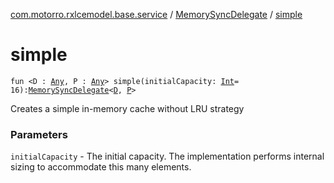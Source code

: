 [com.motorro.rxlcemodel.base.service](../index.md) / [MemorySyncDelegate](index.md) / [simple](./simple.md)

# simple

`fun <D : `[`Any`](https://kotlinlang.org/api/latest/jvm/stdlib/kotlin/-any/index.html)`, P : `[`Any`](https://kotlinlang.org/api/latest/jvm/stdlib/kotlin/-any/index.html)`> simple(initialCapacity: `[`Int`](https://kotlinlang.org/api/latest/jvm/stdlib/kotlin/-int/index.html)` = 16): `[`MemorySyncDelegate`](index.md)`<`[`D`](simple.md#D)`, `[`P`](simple.md#P)`>`

Creates a simple in-memory cache without LRU strategy

### Parameters

`initialCapacity` - The initial capacity. The implementation performs internal sizing
to accommodate this many elements.
